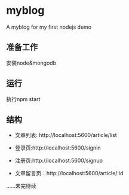 # myblog
A myblog for my first nodejs demo

## 准备工作

安装node&mongodb

## 运行

执行npm start

## 结构

- 文章列表: http://localhost:5600/article/list

- 登录页:http://localhost:5600/signin

- 注册页:http://localhost:5600/signup

- 文章留言页：http://localhost:5600/article/:id


......未完待续
